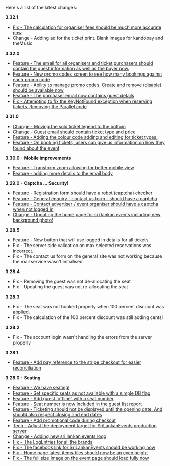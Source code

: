 Here's a list of the latest changes:

**3.32.1**

- [Fix - The calculation for organiser fees should be much more accurate now](https://trello.com/c/sgSZ3XsR/672-the-fee-calculation-for-the-organiser-is-not-displaying-properly-on-the-event-dashboard)
- Change - Adding ad for the ticket print. Blank images for kandobay and theMusic

**3.32.0**

- [Feature - The email for all organisers and ticket purchasers should contain the guest information as well as the buyer now.](https://trello.com/c/awvsAEyu/664-the-guest-ticket-and-seat-information-on-the-event-booked-email-for-organisers)
- [Feature - New promo codes screen to see how many bookings against each promo code](https://trello.com/c/l85tgdAs/643-view-booked-promo-codes)
- [Feature - Ability to manage promo codes. Create and remove (disable) should be available now](https://trello.com/c/2Ij9SSE9/644-manage-promo-codes-and-discounts)
- [Feature - The purchaser email now contains guest details](https://trello.com/c/ZabHCdD5/661-add-guest-details-on-the-buyer-booking-email)
- [Fix - Attempting to fix the KeyNotFound exception when reserving tickets. Removing the Parallel code](https://trello.com/c/TRUtaGeR/659-exception-keynotfoundexception-occurs-sometimes-when-reserving-tickets)

**3.31.0**

- [Change - Moving the sold ticket legend to the bottom](https://trello.com/c/Um2JbnOi/657-ticket-legend-for-sold-items-should-go-last)
- [Change - Guest email should contain ticket type and price](https://trello.com/c/GgLMqZQs/658-ticket-name-to-be-shown-in-guest-email)
- [Feature - Adding the colour code adding and editing for ticket types.](https://trello.com/c/iaknPPCN/649-colour-editing-for-ticket-types)
- [Feature - On booking tickets, users can give us information on how they found about the event](https://trello.com/c/KqFyIqS5/660-analytics-how-u-heard-about-the-event-on-checkout)

**3.30.0 - Mobile improvements**

- [Feature - Transform zoom allowing for better mobile view](https://trello.com/c/SaHZKms9/620-mobile-pinch-zoom-for-seat-selection)
- [Feature - adding more details to the email body](https://trello.com/c/rHvnsrPk/656-additional-information-like-guest-name-email-and-seat-number-should-be-part-of-the-email-body-to-the-guest)

**3.29.0 - Captcha ... Security!**

- [Feature - Registration form should have a robot (captcha) checker](https://trello.com/c/XeCj5VW2/541-add-google-recaptcha-to-the-registration-form)
- [Feature - General enquiry - contact us form - should have a captcha](https://trello.com/c/rE56P4TS/653-add-google-captcha-for-the-general-enquiry-page)
- [Feature - Contact advertiser / event organiser should have a captcha when not logged in](https://trello.com/c/rE56P4TS/653-add-google-captcha-for-the-general-enquiry-page)
- [Change  - Updating the home page for sri lankan events including new background photo!](https://trello.com/c/niQVNI1l/652-update-the-background-image-for-srilankanevents)

**3.28.5**

- Feature - New button that will use logged in details for all tickets.
- Fix - The server side validation on max selected reservations was incorrect.
- Fix - The contact us form on the general site was not working because the mail service wasn't initialised.

**3.28.4**

- Fix - Removing the guest was not de-allocating the seat
- Fix - Updating the guest was not re-allocating the seat

**3.28.3**

- Fix - The seat was not booked properly when 100 percent discount was applied.
- Fix - The calculation of the 100 percent discount was still adding cents!

**3.28.2**

- Fix - The account login wasn't handling the errors from the server properly

**3.28.1**

- [Feature - Add pay reference to the stripe checkout for easier reconciliation](https://trello.com/c/hieOJIen/646-stripe-description-our-ref-should-include-the-brand-eg-kandobay-along-with-the-booking-id-helps-with-reconciliation)

**3.28.0 - Seating**

- [Feature - We have seating!](https://trello.com/c/A04yyUW7/617-seat-and-ticket-selection-for-event)
- [Feature - Set specific seats as not available with a simple DB flag](https://trello.com/c/LiNtAMnR/623-blocked-seating-by-developer)
- [Feature - Add guest 'offline' with a seat number](https://trello.com/c/omppRjXh/636-add-guest-with-a-seat-number)
- [Feature - Seat number is now included in the guest list report](https://trello.com/c/Y10qtgad/638-guest-report-with-seat-number)
- [Feature - Ticketing should not be displayed until the opening date. And should also respect closing and end dates](https://trello.com/c/o7VIunti/639-the-seating-should-not-be-displayed-until-the-ticketing-opening-date-is-reached)
- [Feature - Add promotional code during checkout](https://trello.com/c/lLoXG0af/619-promo-code-during-checkout)
- [Tech - Adjust the deployment target for SriLankanEvents production server](https://trello.com/c/9Fk6hTZn/624-change-the-production-destination-server-for-sri-lankan-events-brand)
- [Change - Adding new sri lankan events logo](https://trello.com/c/cll2zDHv/629-update-the-sri-lankan-events-logo)
- [Fix - The LogEntries for all the brands](https://trello.com/c/lBjX2BAr/630-fix-the-logentries-configuration-for-themusic-and-sri-lankan-events)
- [Fix - The facebook link for SriLankanEvents should be working now](https://trello.com/c/lBjX2BAr/630-fix-the-logentries-configuration-for-themusic-and-sri-lankan-events)
- [Fix - Home page latest items tiles should now be an even height](https://trello.com/c/vkYRIqGi/637-home-page-tiles-should-align)
- [Fix - The full size image on the event page should load fully now](https://trello.com/c/kH65QUKn/633-load-full-size-image-on-the-event-page-it-doesnt-look-good-with-the-a4-flyers-at-the-moment)
